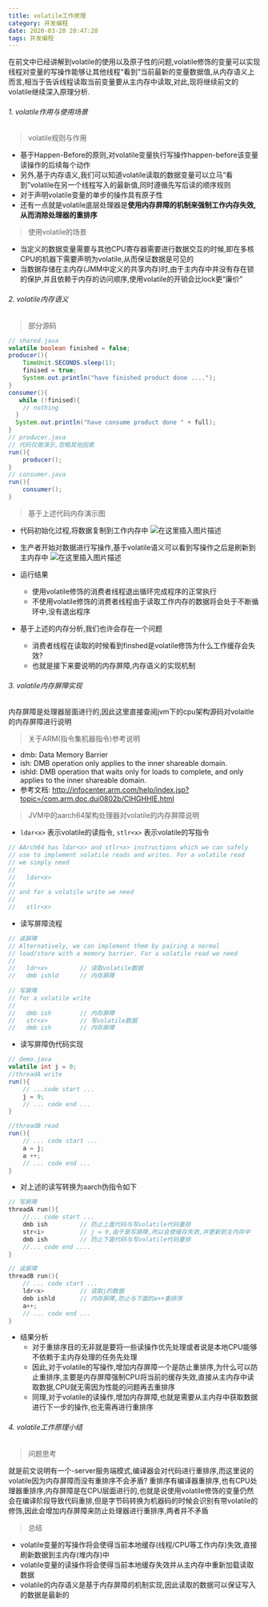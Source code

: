 ```yaml
---
title: volatile工作原理
category: 并发编程
date: 2020-03-20 20:47:28
tags: 并发编程
---
```


<!-- more -->


在前文中已经讲解到volatile的使用以及原子性的问题,volatile修饰的变量可以实现线程对变量的写操作能够让其他线程“看到”当前最新的变量数据值,从内存语义上而言,相当于告诉线程读取当前变量要从主内存中读取,对此,现将继续前文的volatile继续深入原理分析.
###### 1. volatile作用与使用场景
> volatile规则与作用

- 基于Happen-Before的原则,对volatile变量执行写操作happen-before该变量读操作的后续每个动作
- 另外,基于内存语义,我们可以知道volatile读取的数据变量可以立马“看到”volatile在另一个线程写入的最新值,同时遵循先写后读的顺序规则
- 对于声明volatile变量的单步的操作具有原子性
- 还有一点就是volatile底层处理器是**使用内存屏障的机制来强制工作内存失效,从而消除处理器的重排序**

> 使用volatile的场景

- 当定义的数据变量需要与其他CPU寄存器需要进行数据交互的时候,即在多核CPU的机器下需要声明为volatile,从而保证数据是可见的
- 当数据存储在主内存(JMM中定义的共享内存)时,由于主内存中并没有存在锁的保护,并且依赖于内存的访问顺序,使用volatile的开销会比lock更“廉价”

###### 2. volatile内存语义
> 部分源码

```java
// shared.java
volatile boolean finished = false;
producer(){
    TimeUnit.SECONDS.sleep(1);
    finised = true;
    System.out.println("have finished product done ....");
}
consumer(){
   while (!finised){
    // nothing
  }
  System.out.println("have consume product done " + full);
}
// producer.java
// 代码仅做演示,忽略其他因素
run(){
	producer();
}
// consumer.java
run(){
	consumer();
}
```

> 基于上述代码内存演示图

- 代码初始化过程,将数据复制到工作内存中
![在这里插入图片描述](https://img-blog.csdnimg.cn/20200123110749810.jpg?x-oss-process=image/watermark,type_ZmFuZ3poZW5naGVpdGk,shadow_10,text_aHR0cHM6Ly9ibG9nLmNzZG4ubmV0L3dpbmRfNjAy,size_16,color_FFFFFF,t_70)

- 生产者开始对数据进行写操作,基于volatile语义可以看到写操作之后是刷新到主内存中
![在这里插入图片描述](https://img-blog.csdnimg.cn/20200123112223315.jpg?x-oss-process=image/watermark,type_ZmFuZ3poZW5naGVpdGk,shadow_10,text_aHR0cHM6Ly9ibG9nLmNzZG4ubmV0L3dpbmRfNjAy,size_16,color_FFFFFF,t_70)

- 运行结果
	- 使用volatile修饰的消费者线程退出循环完成程序的正常执行
	- 不使用volatile修饰的消费者线程由于读取工作内存的数据将会处于不断循环中,没有退出程序

- 基于上述的内存分析,我们也许会存在一个问题
	- 消费者线程在读取的时候看到finshed是volatile修饰为什么工作缓存会失效?
	- 也就是接下来要说明的内存屏障,内存语义的实现机制

###### 3. volatile内存屏障实现
内存屏障是处理器层面进行的,因此这里直接查阅jvm下的cpu架构源码对volaitle的内存屏障进行说明

> 关于ARM(指令集机器指令)参考说明

- dmb: Data Memory Barrier
- ish:  DMB operation only applies to the inner shareable domain.
- ishld: DMB operation that waits only for loads to complete, and only applies to the inner shareable domain.
- 参考文档: http://infocenter.arm.com/help/index.jsp?topic=/com.arm.doc.dui0802b/CIHGHHIE.html

> JVM中的aarch64架构处理器对volatile的内存屏障说明

- `ldar<x>` 表示volatile的读指令, `stlr<x>` 表示volatile的写指令
```c++
// AArch64 has ldar<x> and stlr<x> instructions which we can safely
// use to implement volatile reads and writes. For a volatile read
// we simply need
//
//   ldar<x>
//
// and for a volatile write we need
//
//   stlr<x>
```

- 读写屏障流程
```c++
// 读屏障
// Alternatively, we can implement them by pairing a normal
// load/store with a memory barrier. For a volatile read we need
//
//   ldr<x>			// 读取volatile数据
//   dmb ishld		// 内存屏障
	
// 写屏障	
// for a volatile write
//
//   dmb ish		// 内存屏障
//   str<x>		    // 写volatile数据
//   dmb ish		// 内存屏障
```

- 读写屏障伪代码实现
```java
// demo.java
volatile int j = 0;
//threadA write 
run(){
	// ...code start ...
	j = 9;
	// ... code end ...
}

//threadB read
run(){
	// ... code start ...
	a = j;
	a ++;
	// ... code end ...
}
```
- 对上述的读写转换为aarch伪指令如下
```c++
// 写屏障
threadA run(){
	//... code start ...
	dmb ish			// 防止上面代码与写volatile代码重排
	str<i>			// j = 9,由于是写屏障,所以会使缓存失效,并更新到主内存中
	dmb ish			// 防止下面代码与写volatile代码重排
	//... code end ....
}

// 读屏障
threadB run(){
	// ... code start ...
	ldr<x>			// 读取j的数据
	dmb ishld		// 内存屏障,防止与下面的a++重排序
	a++;
	// ... code end ...
}
```

- 结果分析
	- 对于重排序目的无非就是要将一些读操作优先处理或者说是本地CPU能够不依赖于主内存处理的任务先处理
	- 因此,对于volatile的写操作,增加内存屏障一个是防止重排序,为什么可以防止重排序,主要是内存屏障强制CPU将当前的缓存失效,直接从主内存中读取数据,CPU就无需因为性能的问题再去重排序
	- 同理,对于volatile的读操作,增加内存屏障,也就是需要从主内存中获取数据进行下一步的操作,也无需再进行重排序

###### 4. volatile工作原理小结
> 问题思考

就是前文说明有一个-server服务端模式,编译器会对代码进行重排序,而这里说的volatile因为内存屏障而没有重排序不会矛盾?
重排序有编译器重排序,也有CPU处理器重排序,内存屏障是在CPU层面进行的,也就是说使用volatile修饰的变量仍然会在编译阶段导致代码重排,但是字节码转换为机器码的时候会识别有带volatile的修饰,因此会增加内存屏障来防止处理器进行重排序,两者并不矛盾

> 总结

- volatile变量的写操作将会使得当前本地缓存(线程/CPU等工作内存)失效,直接刷新数据到主内存(堆内存)中
- volatile变量的读操作将会使得当前本地缓存失效并从主内存中重新加载读取数据
- volatile的内存语义是基于内存屏障的机制实现,因此读取的数据可以保证写入的数据是最新的